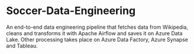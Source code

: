 # Soccer-Data-Engineering
An end-to-end data engineering pipeline that fetches data from Wikipedia, cleans and transforms it with Apache Airflow and saves it on Azure Data Lake. Other processing takes place on Azure Data Factory, Azure Synapse and Tableau. 
